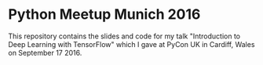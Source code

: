 # Python Meetup Munich 2016

This repository contains the slides and code for my talk "Introduction to Deep Learning with TensorFlow" which I gave at PyCon UK in Cardiff, Wales on September 17 2016.
